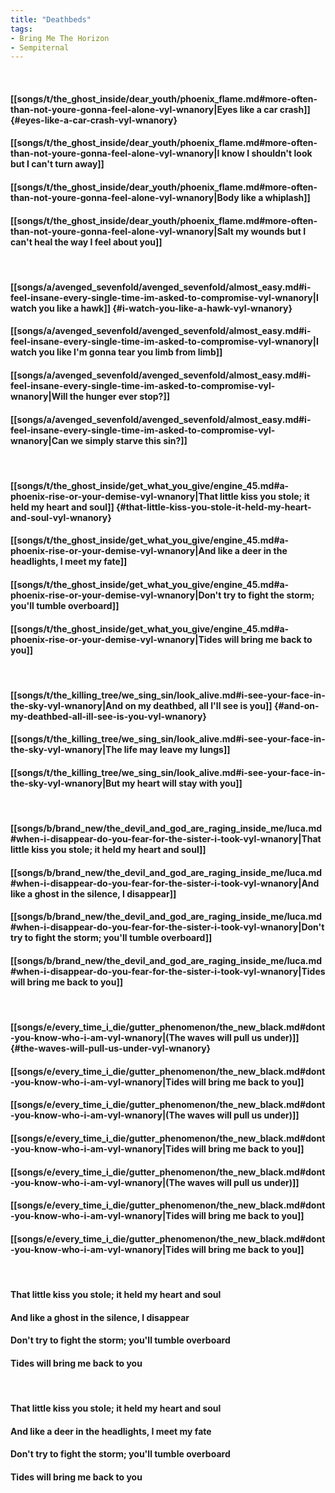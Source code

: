 ```yaml
---
title: "Deathbeds"
tags:
- Bring Me The Horizon
- Sempiternal
---
```

&nbsp;
#### [[songs/t/the_ghost_inside/dear_youth/phoenix_flame.md#more-often-than-not-youre-gonna-feel-alone-vyl-wnanory|Eyes like a car crash]] {#eyes-like-a-car-crash-vyl-wnanory}
#### [[songs/t/the_ghost_inside/dear_youth/phoenix_flame.md#more-often-than-not-youre-gonna-feel-alone-vyl-wnanory|I know I shouldn't look but I can't turn away]]
#### [[songs/t/the_ghost_inside/dear_youth/phoenix_flame.md#more-often-than-not-youre-gonna-feel-alone-vyl-wnanory|Body like a whiplash]]
#### [[songs/t/the_ghost_inside/dear_youth/phoenix_flame.md#more-often-than-not-youre-gonna-feel-alone-vyl-wnanory|Salt my wounds but I can't heal the way I feel about you]]
&nbsp;
#### [[songs/a/avenged_sevenfold/avenged_sevenfold/almost_easy.md#i-feel-insane-every-single-time-im-asked-to-compromise-vyl-wnanory|I watch you like a hawk]] {#i-watch-you-like-a-hawk-vyl-wnanory}
#### [[songs/a/avenged_sevenfold/avenged_sevenfold/almost_easy.md#i-feel-insane-every-single-time-im-asked-to-compromise-vyl-wnanory|I watch you like I'm gonna tear you limb from limb]]
#### [[songs/a/avenged_sevenfold/avenged_sevenfold/almost_easy.md#i-feel-insane-every-single-time-im-asked-to-compromise-vyl-wnanory|Will the hunger ever stop?]]
#### [[songs/a/avenged_sevenfold/avenged_sevenfold/almost_easy.md#i-feel-insane-every-single-time-im-asked-to-compromise-vyl-wnanory|Can we simply starve this sin?]]
&nbsp;
#### [[songs/t/the_ghost_inside/get_what_you_give/engine_45.md#a-phoenix-rise-or-your-demise-vyl-wnanory|That little kiss you stole; it held my heart and soul]] {#that-little-kiss-you-stole-it-held-my-heart-and-soul-vyl-wnanory}
#### [[songs/t/the_ghost_inside/get_what_you_give/engine_45.md#a-phoenix-rise-or-your-demise-vyl-wnanory|And like a deer in the headlights, I meet my fate]]
#### [[songs/t/the_ghost_inside/get_what_you_give/engine_45.md#a-phoenix-rise-or-your-demise-vyl-wnanory|Don't try to fight the storm; you'll tumble overboard]]
#### [[songs/t/the_ghost_inside/get_what_you_give/engine_45.md#a-phoenix-rise-or-your-demise-vyl-wnanory|Tides will bring me back to you]]
&nbsp;
#### [[songs/t/the_killing_tree/we_sing_sin/look_alive.md#i-see-your-face-in-the-sky-vyl-wnanory|And on my deathbed, all I'll see is you]] {#and-on-my-deathbed-all-ill-see-is-you-vyl-wnanory}
#### [[songs/t/the_killing_tree/we_sing_sin/look_alive.md#i-see-your-face-in-the-sky-vyl-wnanory|The life may leave my lungs]]
#### [[songs/t/the_killing_tree/we_sing_sin/look_alive.md#i-see-your-face-in-the-sky-vyl-wnanory|But my heart will stay with you]]
&nbsp;
#### [[songs/b/brand_new/the_devil_and_god_are_raging_inside_me/luca.md#when-i-disappear-do-you-fear-for-the-sister-i-took-vyl-wnanory|That little kiss you stole; it held my heart and soul]]
#### [[songs/b/brand_new/the_devil_and_god_are_raging_inside_me/luca.md#when-i-disappear-do-you-fear-for-the-sister-i-took-vyl-wnanory|And like a ghost in the silence, I disappear]]
#### [[songs/b/brand_new/the_devil_and_god_are_raging_inside_me/luca.md#when-i-disappear-do-you-fear-for-the-sister-i-took-vyl-wnanory|Don't try to fight the storm; you'll tumble overboard]]
#### [[songs/b/brand_new/the_devil_and_god_are_raging_inside_me/luca.md#when-i-disappear-do-you-fear-for-the-sister-i-took-vyl-wnanory|Tides will bring me back to you]]
&nbsp;
#### [[songs/e/every_time_i_die/gutter_phenomenon/the_new_black.md#dont-you-know-who-i-am-vyl-wnanory|(The waves will pull us under)]] {#the-waves-will-pull-us-under-vyl-wnanory}
#### [[songs/e/every_time_i_die/gutter_phenomenon/the_new_black.md#dont-you-know-who-i-am-vyl-wnanory|Tides will bring me back to you]]
#### [[songs/e/every_time_i_die/gutter_phenomenon/the_new_black.md#dont-you-know-who-i-am-vyl-wnanory|(The waves will pull us under)]]
#### [[songs/e/every_time_i_die/gutter_phenomenon/the_new_black.md#dont-you-know-who-i-am-vyl-wnanory|Tides will bring me back to you]]
#### [[songs/e/every_time_i_die/gutter_phenomenon/the_new_black.md#dont-you-know-who-i-am-vyl-wnanory|(The waves will pull us under)]]
#### [[songs/e/every_time_i_die/gutter_phenomenon/the_new_black.md#dont-you-know-who-i-am-vyl-wnanory|Tides will bring me back to you]]
#### [[songs/e/every_time_i_die/gutter_phenomenon/the_new_black.md#dont-you-know-who-i-am-vyl-wnanory|Tides will bring me back to you]]
&nbsp;
#### That little kiss you stole; it held my heart and soul
#### And like a ghost in the silence, I disappear
#### Don't try to fight the storm; you'll tumble overboard
#### Tides will bring me back to you
&nbsp;
#### That little kiss you stole; it held my heart and soul
#### And like a deer in the headlights, I meet my fate
#### Don't try to fight the storm; you'll tumble overboard
#### Tides will bring me back to you
